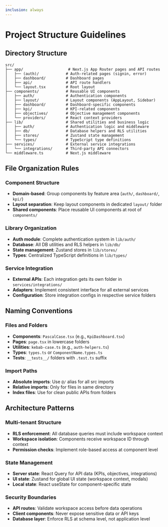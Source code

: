 ```yaml
---
inclusion: always
---
```


# Project Structure Guidelines

## Directory Structure

```
src/
├── app/                    # Next.js App Router pages and API routes
│   ├── (auth)/            # Auth-related pages (signin, error)
│   ├── dashboard/         # Dashboard pages
│   ├── api/               # API route handlers
│   └── layout.tsx         # Root layout
├── components/            # Reusable UI components
│   ├── auth/              # Authentication components
│   ├── layout/            # Layout components (AppLayout, Sidebar)
│   ├── dashboard/         # Dashboard-specific components
│   ├── kpi/               # KPI-related components
│   ├── objectives/        # Objective management components
│   └── providers/         # React context providers
├── lib/                   # Shared utilities and business logic
│   ├── auth/              # Authentication logic and middleware
│   ├── db/                # Database helpers and RLS utilities
│   ├── stores/            # Zustand state management
│   └── types/             # TypeScript type definitions
├── services/              # External service integrations
│   └── integrations/      # Third-party API connectors
└── middleware.ts          # Next.js middleware
```

## File Organization Rules

### Component Structure
- **Domain-based**: Group components by feature area (`auth/`, `dashboard/`, `kpi/`)
- **Layout separation**: Keep layout components in dedicated `layout/` folder
- **Shared components**: Place reusable UI components at root of `components/`

### Library Organization
- **Auth module**: Complete authentication system in `lib/auth/`
- **Database**: All DB utilities and RLS helpers in `lib/db/`
- **State management**: Zustand stores in `lib/stores/`
- **Types**: Centralized TypeScript definitions in `lib/types/`

### Service Integration
- **External APIs**: Each integration gets its own folder in `services/integrations/`
- **Adapters**: Implement consistent interface for all external services
- **Configuration**: Store integration configs in respective service folders

## Naming Conventions

### Files and Folders
- **Components**: `PascalCase.tsx` (e.g., `KpiDashboard.tsx`)
- **Pages**: `page.tsx` in lowercase folders
- **Utilities**: `kebab-case.ts` (e.g., `auth-helpers.ts`)
- **Types**: `types.ts` or `ComponentName.types.ts`
- **Tests**: `__tests__/` folders with `.test.ts` suffix

### Import Paths
- **Absolute imports**: Use `@/` alias for all src imports
- **Relative imports**: Only for files in same directory
- **Index files**: Use for clean public APIs from folders

## Architecture Patterns

### Multi-tenant Structure
- **RLS enforcement**: All database queries must include workspace context
- **Workspace isolation**: Components receive workspace ID through context
- **Permission checks**: Implement role-based access at component level

### State Management
- **Server state**: React Query for API data (KPIs, objectives, integrations)
- **UI state**: Zustand for global UI state (workspace context, modals)
- **Local state**: React useState for component-specific state

### Security Boundaries
- **API routes**: Validate workspace access before data operations
- **Client components**: Never expose sensitive data or API keys
- **Database layer**: Enforce RLS at schema level, not application level